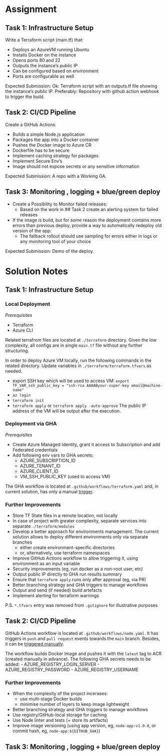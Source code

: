 # Assignment

## Task 1: Infrastructure Setup

Write a Terraform script (main.tf) that:
-  Deploys an AzureVM running Ubuntu
-  Installs Docker on the instance
-  Opens ports 80 and 22
-  Outputs the instance’s public IP
-  Can be configured based on environment
-  Ports are configurable as well

Expected Submission: Ok: Terraform script with an outputs.tf file showing the instance’s public IP.
Preferably: Repository with github action webhook to trigger the build.

## Task 2: CI/CD Pipeline
Create a GitHub Actions:
-  Builds a simple Node.js application
-  Packages the app into a Docker container
-  Pushes the Docker image to Azure CR
-  Dockerfile has to be secure
-  Implement caching strategy for packages
-  Implement Secure Env’s
-  Image should not expose secrets or any sensitive information

Expected Submission: A repo with a Working GA.

## Task 3: Monitoring , logging + blue/green deploy
- Create a Possibility to Monitor failed releases:
    -  Based on the work in ## Task 2 create an alerting system for failed releases
- If the image is build, but for some reason the deployment contains more errors than previous deploy, provide a way to automatically redeploy old version of the app:
    -  The fallback rollout should use sampling for errors either in logs or any monitoring tool of your choice

Expected Submission: Demo of the deploy.

# Solution Notes

## Task 1: Infrastructure Setup

### Local Deployment

*Prerequisites*
- Terraform
- Azure CLI

Related terrafrom files are located at `./terraform` directory. Given the low complexity, all configs are in single `main.tf` file without any further structuring.

In order to deploy Azure VM locally, run the following commands in the related directory. Update variables in `./terraform/terraform.tfvars` as needed.
- export SSH key which will be used to access VM: `export TF_VAR_ssh_public_key = "ssh-rsa AAAAByour-super-key email@machine-name"` 
- `az login`
- `terraform init`
- `terraform apply` or `terraform apply -auto-approve`
The public IP address of the VM will be output after the execution.

### Deployment via GHA

*Prerequisites*
- Create Azure Managed Identity, grant it access to Subscription and add Federated credentials
- Add following env vars to GHA secrets:
    - AZURE_SUBSCRIPTION_ID
    - AZURE_TENANT_ID
    - AZURE_CLIENT_ID
    - VM_SSH_PUBLIC_KEY (used to access VM)

The GHA workflow is located at `.github/workflows/terraform.yaml` and, in current solution, has only a manual [trigger](https://github.com/AndrewFBel/ikea-assignment/actions/workflows/terraform.yaml).

### Further Improvements

- Store TF State files in a remote location, not locally
- In case of project with greater complexity, separate services into separate `./terraform/modules`
- Develop a better approach for environments management. The current solution allows to deploy different environments only via separate branches
    - either create environment-specific directories
    - or, alternatively, use terraform namespaces
- Improve GitHub Actions workflow to allow triggering it, using environment as an input variable
- Security improvements (eg, run docker as a non-root user, etc)
- Output public IP directly to GHA run results summary
- Ensure that `terraform apply` runs only after approval (eg, via PR)
- Better branching strategy and GHA triggers to manage workflows
- Output and send (if needed) build artefacts
- Implement alerting for terraform warnings

P.S. `*.tfvars` entry was removed from `.gitignore` for illustrative purposes

## Task 2: CI/CD Pipeline

GitHub Actions workflow is located at `.github/workflows/node.yaml`. It has triggers in `push` and `pull request` events towards the `main` branch. Besides, it can be [triggered manually](https://github.com/AndrewFBel/ikea-assignment/actions/workflows/node.yaml).

The workflow builds Docker Image and pushes it with the `latest` tag to ACR (created manually in advance).
The following GHA secrets needs to be added:
    - AZURE_REGISTRY_LOGIN_SERVER
    - AZURE_REGISTRY_PASSWORD
    - AZURE_REGISTRY_USERNAME

### Further Improvements

- When the complexity of the project incerases:
    - use multi-stage Docker builds
    - minimise number of loyers to keep image lightweight
- Better branching strategy and GHA triggers to manage workflows
- Use registry/GitHub-local storage for caching
- Use Node linter and tests (+ store its artifacts)
- Improve image versioning (using app version, eg, `node-app:v1.0.0`, or commit hash, eg, `node-app:${GITHUB_SHA}`)

## Task 3: Monitoring , logging + blue/green deploy